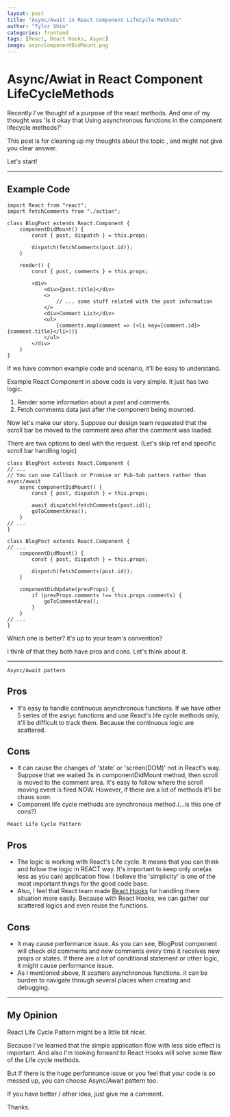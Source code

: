 ```yaml
---
layout: post
title: "Async/Await in React Component LifeCycle Methods"
author: "Tylor Shin"
categories: frontend
tags: [React, React Hooks, Async]
image: asyncComponentDidMount.png
---
```

# Async/Awiat in React Component LifeCycleMethods

Recently I've thought of a purpose of the react methods. And one of my thought was 'Is it okay that Using asynchronous functions in the component lifecycle methods?'

This post  is for cleaning up my thoughts about the topic , and might not give you clear answer.

Let's start!

---

## Example Code

    import React from "react";
    import fetchComments from "./action";
    
    class BlogPost extends React.Component {
    	componentDidMount() {
    		const { post, dispatch } = this.props;
    
    		dispatch(fetchComments(post.id));
    	}
    
    	render() {
    		const { post, comments } = this.props;
    
    		<div>
    			<div>{post.title}</div>
    			<>
    				// ... some stuff related with the post information
    			</>
    			<div>Comment List</div>
    			<ul>
    				{comments.map(comment => (<li key={comment.id}>{comment.title}</li>))}
    			</ul>
    		</div>
    	}
    }

If we have common example code and scenario, it'll be easy to understand.

Example React Component in above code is very simple. It just has two logic.

1. Render some information about a post and comments.
2. Fetch comments data just after the component being mounted.

Now let's make our story. Suppose our design team requested that the scroll bar be moved to the comment area after the comment was loaded. 

There are two options to deal with the request. (Let's skip ref and specific scroll bar handling logic)

    class BlogPost extends React.Component {
    // ...
    // You can use Callback or Promise or Pub-Sub pattern rather than async/await
    	async componentDidMount() {
    		const { post, dispatch } = this.props;
    
    		await dispatch(fetchComments(post.id));
    		goToCommentArea();
    	}
    // ...
    }

    class BlogPost extends React.Component {
    // ...
    	componentDidMount() {
    		const { post, dispatch } = this.props;
    
    		dispatch(fetchComments(post.id));
    	}
    
    	componentDidUpdate(prevProps) {
    		if (prevProps.comments !== this.props.comments) {
    			goToCommentArea();
    		}
    	}
    // ...
    }

Which one is better? it's up to your team's convention?

I think of that they both have pros and cons. Let's think about it.

---

`Async/Await pattern`

## Pros

- It's easy to handle continuous asynchronous functions. If we have other 5 series of the asnyc functions and use React's life cycle methods only, it'll be difficult to track them. Because the continuous logic are scattered.

## Cons

- It can cause the changes of 'state' or 'screen(DOM)' not in React's way. Suppose that we waited 3s in componentDidMount method, then scroll is moved to the comment area. It's easy to follow where the scroll moving event is fired NOW. However, if there are a lot of methods it'll be chaos soon.
- Component life cycle methods are synchronous method.(...is this one of cons?)

`React Life Cycle Pattern`

## Pros

- The logic is working with React's Life cycle. It means that you can think and follow the logic in REACT way. It's important to keep only one(as less as you can) application flow. I believe the 'simplicity' is one of the most important things for the good code base.
- Also, I feel that React team made [React Hooks](https://reactjs.org/docs/hooks-intro.html) for handling there situation more easily. Because with React Hooks, we can gather our scattered logics and even reuse the functions.

## Cons

- It may cause performance issue. As you can see, BlogPost component will check old comments and new comments every time it receives new props or states. If there are a lot of conditional statement or other logic, it might cause performance issue.
- As I mentioned above, It scatters asynchronous functions. it can be burden to navigate through several places when creating and debugging.

---

## My Opinion

React Life Cycle Pattern might be a little bit nicer.

Because I've learned that the simple application flow with less side effect is important. And also I'm looking forward to React Hooks will solve some flaw of the Life cycle methods.

But If there is the huge performance issue or you feel that your code is so messed up, you can choose Async/Await pattern too.

If you have better / other idea, just give me a comment.

Thanks.
